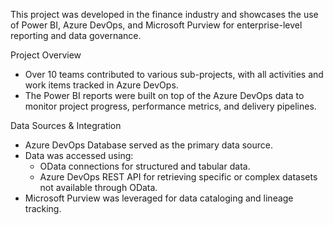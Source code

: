 This project was developed in the finance industry and showcases the use of Power BI, Azure DevOps, and Microsoft Purview for enterprise-level reporting and data governance.

Project Overview
- Over 10 teams contributed to various sub-projects, with all activities and work items tracked in Azure DevOps.
- The Power BI reports were built on top of the Azure DevOps data to monitor project progress, performance metrics, and delivery pipelines.

Data Sources & Integration
- Azure DevOps Database served as the primary data source.
- Data was accessed using:
    - OData connections for structured and tabular data.
    - Azure DevOps REST API for retrieving specific or complex datasets not available through OData.
- Microsoft Purview was leveraged for data cataloging and lineage tracking.